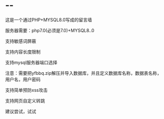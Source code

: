 # --
这是一个通过PHP+MYSQL8.0写成的留言墙

服务器需要：php7.0(必须是7.0)+MYSQL8..0

支持敏感词屏蔽

支持内容长度限制

支持mysql服务器端口选择

注意：需要把yfbbq.zip解压并导入数据库，并且定义数据库名称，数据表名称，用户名，用户密码

支持简单预防xss攻击

支持网页自定义转跳

建议尝试，试试
